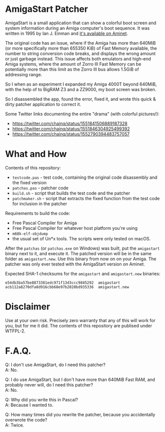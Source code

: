 # AmigaStart Patcher

AmigaStart is a small application that can show a colorful boot screen and system
information during an Amiga computer's boot sequence. It was written in 1995 by Ian J. Einman
and [it's available on Aminet](http://aminet.net/package/util/boot/AmigaStart95_8).

The original code has an issue, where if the Amiga has more than 640MiB (or more
specifically more than 655350 KiB) of Fast Memory available, the number to string
conversion code breaks, and displays the wrong amount or just garbage instead.
This issue affects both emulators and high-end Amiga systems, where the amount of
Zorro III Fast Memory can be potentially more than this limit as the Zorro III bus
allows 1.5GiB of addressing range.

So I when as an experiment I expanded my Amiga 4000T beyond 640MiB, with the help
of to BigRAM Z3 and a ZZ9000, my boot screen was broken.

So I disassembled the app, found the error, fixed it, and wrote this quick & dirty
patcher application to correct it.

Some Twitter links documenting the entire "drama" (with colorful pictures!):

* https://twitter.com/chainq/status/1551841506889187328
* https://twitter.com/chainq/status/1551846304925499392
* https://twitter.com/chainq/status/1552790394483757057

# What and How

Contents of this repository:
* `testcode.pas` - test code, containing the original code disassembly and the fixed version
* `patchas.pas` - patcher code
* `build.sh` - script that builds the test code and the patcher
* `patchmaker.sh` - script that extracts the fixed function from the test code for inclusion in the patcher

Requirements to build the code:
* Free Pascal Compiler for Amiga
* Free Pascal Compiler for whatever host platform you're using
* `m68k-elf-objdump`
* the usual set of Un*x tools. The scripts were only tested on macOS.

After the `patchas` (or `patchas.exe` on Windows) was built, put the `amigastart` binary next to it, and execute it. The patched version will be in the same folder as `amigastart.new`. Use this binary from now on on your Amiga. The patcher was only ever tested with the AmigaStart version on Aminet.

Expected SHA-1 checksums for the `amigastart` and `amigastart.new` binaries:
```
e54db3ba57be8873381edc971f13d3ccc9845292  amigastart
acb112a8270dfa8d916cbb68e97b2020bd935336  amigastart.new
```

# Disclaimer

Use at your own risk. Precisely zero warranty that any of this will work for you,
but for me it did. The contents of this repository are publised under WTFPL-2.

# F.A.Q.

Q: I don't use AmigaStart, do I need this patcher?  
A: No.

Q: I do use AmigaStart, but I don't have more than 640MiB Fast RAM, and probably never will, do I need this patcher?  
A: No.

Q: Why did you write this in Pascal?  
A: Because I wanted to.

Q: How many times did you rewrite the patcher, because you accidentally overwrote the code?  
A: Twice.
